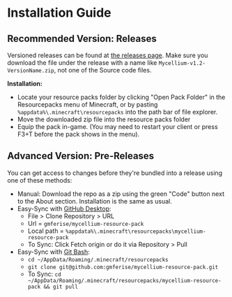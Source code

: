 # Installation Guide

## Recommended Version: Releases
Versioned releases can be found at [the releases page](https://github.com/gmferise/mycellium-resource-pack/releases). Make sure you download the file under the release with a name like `Mycellium-v1.2-VersionName.zip`, not one of the Source code files.

**Installation:**
- Locate your resource packs folder by clicking "Open Pack Folder" in the Resourcepacks menu of Minecraft, or by pasting `%appdata%\.minecraft\resourcepacks` into the path bar of file explorer.
- Move the downloaded zip file into the resource packs folder
- Equip the pack in-game. (You may need to restart your client or press F3+T before the pack shows in the menu).

## Advanced Version: Pre-Releases
You can get access to changes before they're bundled into a release using one of these methods:
* Manual: Download the repo as a zip using the green "Code" button next to the About section. Installation is the same as usual.
* Easy-Sync with [GitHub Desktop](https://desktop.github.com/):
  * File > Clone Repository > URL
  * Url = `gmferise/mycellium-resource-pack`
  * Local path = `%appdata%\.minecraft\resourcepacks\mycellium-resource-pack`
  * To Sync: Click Fetch origin or do it via Repository > Pull
* Easy-Sync with [Git Bash](https://git-scm.com/downloads):
  * `cd ~/AppData/Roaming/.minecraft/resourcepacks`
  * `git clone git@github.com:gmferise/mycellium-resource-pack.git`
  * To Sync: `cd ~/AppData/Roaming/.minecraft/resourcepacks/mycellium-resource-pack && git pull`
